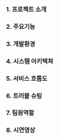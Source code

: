 ### 1. 프로젝트 소개

### 2. 주요기능

### 3. 개발환경

### 4. 시스템 아키텍쳐

### 5. 서비스 흐름도

### 6. 트러블 슈팅

### 7. 팀원역할

### 8. 시연영상
